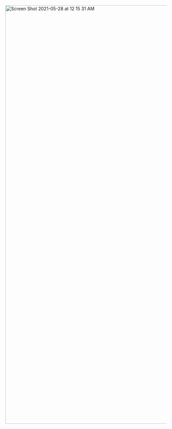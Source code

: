 <img width="1308" alt="Screen Shot 2021-05-28 at 12 15 31 AM" src="https://user-images.githubusercontent.com/80185292/119928791-48839480-bf4a-11eb-8347-1be77521899b.png">


